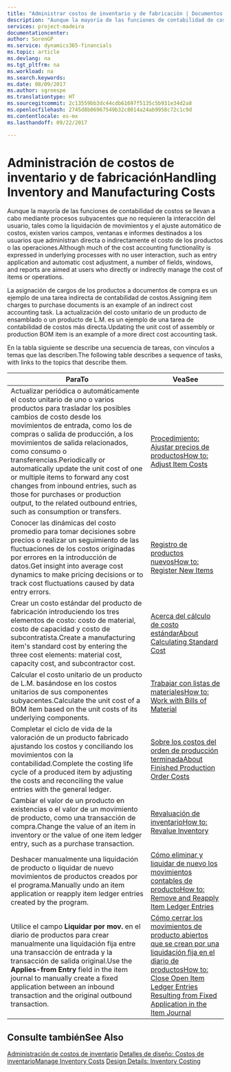 ```yaml
---
title: "Administrar costos de inventario y de fabricación | Documentos de Microsoft"
description: "Aunque la mayoría de las funciones de contabilidad de costos se llevan a cabo mediante procesos subyacentes que no requieren la interacción del usuario, tales como la liquidación de movimientos y el ajuste automático de costos, existen varios campos, ventanas e informes destinados a los usuarios que administran directa o indirectamente el costo de los productos o las operaciones."
services: project-madeira
documentationcenter: 
author: SorenGP
ms.service: dynamics365-financials
ms.topic: article
ms.devlang: na
ms.tgt_pltfrm: na
ms.workload: na
ms.search.keywords: 
ms.date: 08/09/2017
ms.author: sgroespe
ms.translationtype: HT
ms.sourcegitcommit: 2c13559bb3dc44cdb61697f5135c5b931e34d2a8
ms.openlocfilehash: 2745d8b06967549b32c8014a24ab9958c72c1c9d
ms.contentlocale: es-mx
ms.lasthandoff: 09/22/2017

---
```

# <a name="handling-inventory-and-manufacturing-costs"></a><span data-ttu-id="d2174-103">Administración de costos de inventario y de fabricación</span><span class="sxs-lookup"><span data-stu-id="d2174-103">Handling Inventory and Manufacturing Costs</span></span>
<span data-ttu-id="d2174-104">Aunque la mayoría de las funciones de contabilidad de costos se llevan a cabo mediante procesos subyacentes que no requieren la interacción del usuario, tales como la liquidación de movimientos y el ajuste automático de costos, existen varios campos, ventanas e informes destinados a los usuarios que administran directa o indirectamente el costo de los productos o las operaciones.</span><span class="sxs-lookup"><span data-stu-id="d2174-104">Although much of the cost accounting functionality is expressed in underlying processes with no user interaction, such as entry application and automatic cost adjustment, a number of fields, windows, and reports are aimed at users who directly or indirectly manage the cost of items or operations.</span></span>  

 <span data-ttu-id="d2174-105">La asignación de cargos de los productos a documentos de compra es un ejemplo de una tarea indirecta de contabilidad de costos.</span><span class="sxs-lookup"><span data-stu-id="d2174-105">Assigning item charges to purchase documents is an example of an indirect cost accounting task.</span></span> <span data-ttu-id="d2174-106">La actualización del costo unitario de un producto de ensamblado o un producto de L.M. es un ejemplo de una tarea de contabilidad de costos más directa.</span><span class="sxs-lookup"><span data-stu-id="d2174-106">Updating the unit cost of assembly or production BOM item is an example of a more direct cost accounting task.</span></span>  

 <span data-ttu-id="d2174-107">En la tabla siguiente se describe una secuencia de tareas, con vínculos a temas que las describen.</span><span class="sxs-lookup"><span data-stu-id="d2174-107">The following table describes a sequence of tasks, with links to the topics that describe them.</span></span>   

|<span data-ttu-id="d2174-108">**Para**</span><span class="sxs-lookup"><span data-stu-id="d2174-108">**To**</span></span>|<span data-ttu-id="d2174-109">**Vea**</span><span class="sxs-lookup"><span data-stu-id="d2174-109">**See**</span></span>|  
|------------|-------------|  
|<span data-ttu-id="d2174-110">Actualizar periódica o automáticamente el costo unitario de uno o varios productos para trasladar los posibles cambios de costo desde los movimientos de entrada, como los de compras o salida de producción, a los movimientos de salida relacionados, como consumo o transferencias.</span><span class="sxs-lookup"><span data-stu-id="d2174-110">Periodically or automatically update the unit cost of one or multiple items to forward any cost changes from inbound entries, such as those for purchases or production output, to the related outbound entries, such as consumption or transfers.</span></span>|[<span data-ttu-id="d2174-111">Procedimiento: Ajustar precios de productos</span><span class="sxs-lookup"><span data-stu-id="d2174-111">How to: Adjust Item Costs</span></span>](inventory-how-adjust-item-costs.md)|  
|<span data-ttu-id="d2174-112">Conocer las dinámicas del costo promedio para tomar decisiones sobre precios o realizar un seguimiento de las fluctuaciones de los costos originadas por errores en la introducción de datos.</span><span class="sxs-lookup"><span data-stu-id="d2174-112">Get insight into average cost dynamics to make pricing decisions or to track cost fluctuations caused by data entry errors.</span></span>|[<span data-ttu-id="d2174-113">Registro de productos nuevos</span><span class="sxs-lookup"><span data-stu-id="d2174-113">How to: Register New Items</span></span>](inventory-how-register-new-items.md)|  
|<span data-ttu-id="d2174-114">Crear un costo estándar del producto de fabricación introduciendo los tres elementos de costo: costo de material, costo de capacidad y costo de subcontratista.</span><span class="sxs-lookup"><span data-stu-id="d2174-114">Create a manufacturing item's standard cost by entering the three cost elements: material cost, capacity cost, and subcontractor cost.</span></span>|[<span data-ttu-id="d2174-115">Acerca del cálculo de costo estándar</span><span class="sxs-lookup"><span data-stu-id="d2174-115">About Calculating Standard Cost</span></span>](finance-about-calculating-standard-cost.md)|  
|<span data-ttu-id="d2174-116">Calcular el costo unitario de un producto de L.M. basándose en los costos unitarios de sus componentes subyacentes.</span><span class="sxs-lookup"><span data-stu-id="d2174-116">Calculate the unit cost of a BOM item based on the unit costs of its underlying components.</span></span>|[<span data-ttu-id="d2174-117">Trabajar con listas de materiales</span><span class="sxs-lookup"><span data-stu-id="d2174-117">How to: Work with Bills of Material</span></span>](inventory-how-work-BOMs.md)|  
|<span data-ttu-id="d2174-118">Completar el ciclo de vida de la valoración de un producto fabricado ajustando los costos y conciliando los movimientos con la contabilidad.</span><span class="sxs-lookup"><span data-stu-id="d2174-118">Complete the costing life cycle of a produced item by adjusting the costs and reconciling the value entries with the general ledger.</span></span>|[<span data-ttu-id="d2174-119">Sobre los costos del orden de producción terminada</span><span class="sxs-lookup"><span data-stu-id="d2174-119">About Finished Production Order Costs</span></span>](finance-about-finished-production-order-costs.md)|  
|<span data-ttu-id="d2174-120">Cambiar el valor de un producto en existencias o el valor de un movimiento de producto, como una transacción de compra.</span><span class="sxs-lookup"><span data-stu-id="d2174-120">Change the value of an item in inventory or the value of one item ledger entry, such as a purchase transaction.</span></span>|[<span data-ttu-id="d2174-121">Revaluación de inventario</span><span class="sxs-lookup"><span data-stu-id="d2174-121">How to: Revalue Inventory</span></span>](inventory-how-revalue-inventory.md)|
|<span data-ttu-id="d2174-122">Deshacer manualmente una liquidación de producto o liquidar de nuevo movimientos de productos creados por el programa.</span><span class="sxs-lookup"><span data-stu-id="d2174-122">Manually undo an item application or reapply item ledger entries created by the program.</span></span>|[<span data-ttu-id="d2174-123">Cómo eliminar y liquidar de nuevo los movimientos contables de producto</span><span class="sxs-lookup"><span data-stu-id="d2174-123">How to: Remove and Reapply Item Ledger Entries</span></span>](finance-how-to-remove-and-reapply-item-entries.md)|  
|<span data-ttu-id="d2174-124">Utilice el campo **Liquidar por mov.** en el diario de productos para crear manualmente una liquidación fija entre una transacción de entrada y la transacción de salida original.</span><span class="sxs-lookup"><span data-stu-id="d2174-124">Use the **Applies-from Entry** field in the item journal to manually create a fixed application between an inbound transaction and the original outbound transaction.</span></span>|[<span data-ttu-id="d2174-125">Cómo cerrar los movimientos de producto abiertos que se crean por una liquidación fija en el diario de productos</span><span class="sxs-lookup"><span data-stu-id="d2174-125">How to: Close Open Item Ledger Entries Resulting from Fixed Application in the Item Journal</span></span>](finance-how-to-close-open-item-ledger-entries-resulting-from-fixed-application-in-the-item-journal.md)|  

## <a name="see-also"></a><span data-ttu-id="d2174-126">Consulte también</span><span class="sxs-lookup"><span data-stu-id="d2174-126">See Also</span></span>  
<span data-ttu-id="d2174-127">[Administración de costos de inventario](finance-manage-inventory-costs.md)
[Detalles de diseño: Costos de inventario](design-details-inventory-costing.md)</span><span class="sxs-lookup"><span data-stu-id="d2174-127">[Manage Inventory Costs](finance-manage-inventory-costs.md)
[Design Details: Inventory Costing](design-details-inventory-costing.md)</span></span>

